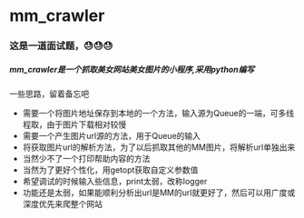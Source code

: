 mm_crawler
==========
### 这是一道面试题，😓😓😓

##### mm_crawler是一个抓取美女网站美女图片的小程序,采用python编写


一些思路，留着备忘吧

- 需要一个将图片地址保存到本地的一个方法，输入源为Queue的一端，可多线程取，由于图片下载相对较慢
- 需要一个产生图片url源的方法，用于Queue的输入
- 将获取图片url的解析方法，为了以后抓取其他的MM图片，将解析url单独出来
- 当然少不了一个打印帮助内容的方法
- 当然为了更好个性化，用getopt获取自定义参数值
- 希望调试的时候输入些信息，print太弱，改称logger
- 功能还是太弱，如果能顺利分析出url是MM的url就更好了，然后可以用广度或深度优先来爬整个网站
